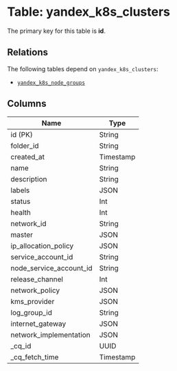 # Table: yandex_k8s_clusters


The primary key for this table is **id**.

## Relations
The following tables depend on `yandex_k8s_clusters`:
  - [`yandex_k8s_node_groups`](yandex_k8s_node_groups.md)

## Columns
| Name          | Type          |
| ------------- | ------------- |
|id (PK)|String|
|folder_id|String|
|created_at|Timestamp|
|name|String|
|description|String|
|labels|JSON|
|status|Int|
|health|Int|
|network_id|String|
|master|JSON|
|ip_allocation_policy|JSON|
|service_account_id|String|
|node_service_account_id|String|
|release_channel|Int|
|network_policy|JSON|
|kms_provider|JSON|
|log_group_id|String|
|internet_gateway|JSON|
|network_implementation|JSON|
|_cq_id|UUID|
|_cq_fetch_time|Timestamp|